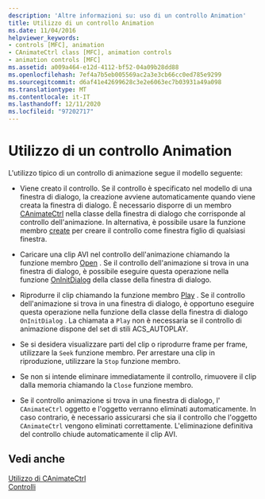 ```yaml
---
description: 'Altre informazioni su: uso di un controllo Animation'
title: Utilizzo di un controllo Animation
ms.date: 11/04/2016
helpviewer_keywords:
- controls [MFC], animation
- CAnimateCtrl class [MFC], animation controls
- animation controls [MFC]
ms.assetid: a009a464-e12d-4112-bf52-04a09b28dd88
ms.openlocfilehash: 7ef4a7b5eb005569ac2a3e3cb66cc0ed785e9299
ms.sourcegitcommit: d6af41e42699628c3e2e6063ec7b03931a49a098
ms.translationtype: MT
ms.contentlocale: it-IT
ms.lasthandoff: 12/11/2020
ms.locfileid: "97202717"
---
```

# <a name="using-an-animation-control"></a>Utilizzo di un controllo Animation

L'utilizzo tipico di un controllo di animazione segue il modello seguente:

- Viene creato il controllo. Se il controllo è specificato nel modello di una finestra di dialogo, la creazione avviene automaticamente quando viene creata la finestra di dialogo. È necessario disporre di un membro [CAnimateCtrl](../mfc/reference/canimatectrl-class.md) nella classe della finestra di dialogo che corrisponde al controllo dell'animazione. In alternativa, è possibile usare la funzione membro [create](../mfc/reference/canimatectrl-class.md#create) per creare il controllo come finestra figlio di qualsiasi finestra.

- Caricare una clip AVI nel controllo dell'animazione chiamando la funzione membro [Open](../mfc/reference/canimatectrl-class.md#open) . Se il controllo dell'animazione si trova in una finestra di dialogo, è possibile eseguire questa operazione nella funzione [OnInitDialog](../mfc/reference/cdialog-class.md#oninitdialog) della classe della finestra di dialogo.

- Riprodurre il clip chiamando la funzione membro [Play](../mfc/reference/canimatectrl-class.md#play) . Se il controllo dell'animazione si trova in una finestra di dialogo, è opportuno eseguire questa operazione nella funzione della classe della finestra di dialogo `OnInitDialog` . La chiamata a `Play` non è necessaria se il controllo di animazione dispone del set di stili ACS_AUTOPLAY.

- Se si desidera visualizzare parti del clip o riprodurre frame per frame, utilizzare la `Seek` funzione membro. Per arrestare una clip in riproduzione, utilizzare la `Stop` funzione membro.

- Se non si intende eliminare immediatamente il controllo, rimuovere il clip dalla memoria chiamando la `Close` funzione membro.

- Se il controllo animazione si trova in una finestra di dialogo, l' `CAnimateCtrl` oggetto e l'oggetto verranno eliminati automaticamente. In caso contrario, è necessario assicurarsi che sia il controllo che l'oggetto `CAnimateCtrl` vengono eliminati correttamente. L'eliminazione definitiva del controllo chiude automaticamente il clip AVI.

## <a name="see-also"></a>Vedi anche

[Utilizzo di CAnimateCtrl](../mfc/using-canimatectrl.md)<br/>
[Controlli](../mfc/controls-mfc.md)
